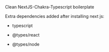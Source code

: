 Clean NextJS-Chakra-Typescript boilerplate

Extra dependencies added after installing next js:

- typescript

- @types/react

- @types/node
